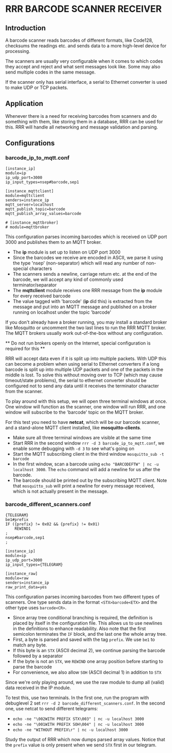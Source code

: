 # RRR BARCODE SCANNER RECEIVER

## Introduction

A barcode scanner reads barcodes of different formats, like Code128, checksums
the readings etc. and sends data to a more high-level device for processing.

The scanners are usually very configurable when it comes to which codes they accept
and reject and what sent messages look like. Some may also send multiple codes in
the same message.

If the scanner only has serial interface, a serial to Ethernet converter is used
to make UDP or TCP packets.

## Application

Whenever there is a need for receiving barcodes from scanners and do something with
them, like storing them in a database, RRR can be used for this. RRR will handle
all networking and message validation and parsing.

## Configurations

### barcode\_ip\_to\_mqtt.conf

	[instance_ip]
	module=ip
	ip_udp_port=3000
	ip_input_types=nsep#barcode,sep1
	
	[instance_mqttclient]
	module=mqttclient
	senders=instance_ip
	mqtt_server=localhost
	mqtt_publish_topic=barcode
	mqtt_publish_array_values=barcode
	
	# [instance_mqttbroker]
	# module=mqttbroker

This configuration parses incoming barcodes which is received on UDP
port 3000 and publishes them to an MQTT broker. 

* The **ip** module is set up to listen on UDP port 3000
* Since the barcodes we receive are encoded in ASCII, we parse it using the
  type 'nsep' (non-separator) which will read any number of non-special characters
* The scanners sends a newline, carriage return etc. at the end of the barcode,
  we will accept any kind of commonly used terminator/separator
* The **mqttclient** module receives one RRR message from the **ip** module for
  every received barcode
* The value tagged with 'barcode' (**ip** did this) is extracted from the message
  and put into an MQTT message and published on a broker running on localhost under
  the topic 'barcode'
  
If you don't already have a broker running, you may install a standard broker
like Mosquitto or uncomment the two last lines to run the RRR MQTT broker. The MQTT
brokers usually work out-of-the-box without any configuration.

** Do not run brokers openly on the Internet, special configuration is required for this **

RRR will accept data even if it is split up into multiple packets. With UDP this can become
a problem when using serial to Ethernet converters if a long barcode is split up into multiple UDP
packets and one of the packets in the middle is lost. To solve this without moving over to
TCP (which may cause timeout/state problems), the serial to ethernet converter should be
configured not to send any data until it receives the terminator character from the scanner.

To play around with this setup, we will open three terminal windows at once. One window will function
as the scanner, one window will run RRR, and one window will subscribe to the 'barcode' topic on
the MQTT broker.

For this test you need to have **netcat**, which will be our barcode scanner, and a stand-alone MQTT
client installed, like **mosquitto-clients**.

* Make sure all three terminal windows are visible at the same time
* Start RRR in the second window `rrr -d 3 barcode_ip_to_mqtt.conf`, we enable
  some debugging with `-d 3` to see what's going on
* Start the MQTT subscribing client in the third window `mosquitto_sub -t barcode`
* In the first window, scan a barcode using `echo "BARCODEFTW" | nc -u localhost 3000`. The `echo`
  command will add a newline for us after the barcode.
* The barcode should be printed out by the subscribing MQTT client. Note that `mosquitto_sub` will
  print a newline for every message received, which is not actually present in the message.

### barcode\_different\_scanners.conf

	{TELEGRAM}
	be1#prefix
	IF ({prefix} != 0x02 && {prefix} != 0x01)
		REWIND1
	;
	nsep#barcode,sep1
	;
	
	[instance_ip]
	module=ip
	ip_udp_port=3000
	ip_input_types={TELEGRAM}
	
	[instance_raw]
	module=raw
	senders=instance_ip
	raw_print_data=yes


This configuration parses incoming barcodes from two different types of scanners.
One type sends data in the format `<STX>barcode<ETX>` and the other type uses `barcode<CR>`.

* Since array tree conditional branching is required, the definition is placed by itself in the configuration file.
This allows us to use newlines in the definitions to enhance readability.
Also note that the first semicolon terminates the `IF` block, and the last one the whole array tree.
* First, a byte is parsed and saved with the tag `prefix`. We use `be1` to match any byte.
* If this byte is an `STX` (ASCII decimal 2), we continue parsing the barcode followed by a separator
* If the byte is not an `STX`, we `REWIND` one array position before starting to parse the barcode
* For convenience, we also allow `SOH` (ASCII decimal 1) in addition to `STX`

Since we're only playing around, we use the raw module to dump all (valid) data received in the IP module.

To test this, use two terminals. In the first one, run the program with debuglevel 2 set `rrr -d 2 barcode_different_scanners.conf`. In the second one, use netcat to send different telegrams:

* `echo -ne "\002WITH PREFIX STX\003" | nc -u localhost 3000`
* `echo -ne "\001WITH PREFIX SOH\004" | nc -u localhost 3000`
* `echo -ne "WITHOUT PREFIX\r" | nc -u localhost 3000`

Study the output of RRR which now dumps parsed array values.
Notice that the `prefix` value is only present when we send `STX` first in our telegram.